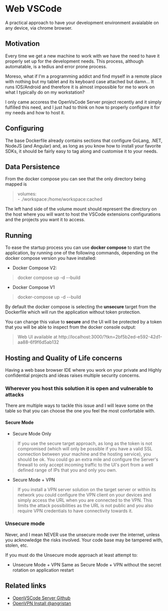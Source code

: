 # Web VSCode
A practical approach to have your development environment avaialable on any device, via chrome browser.

## Motivation
Every time we get a new machine to work with we have the need to have it properly set up for the development needs. This process, although automatable, is a tedius and error prone process.

Moreso, what if I'm a programming addict and find myself in a remote place with nothing but my tablet and its keyboard case attached but damn... It runs IOS/Android and therefore it is almost impossible for me to work on what I typically do on my workstation?

I only came accoress the OpenVsCode Server project recently and it simply fulfilled this need, and I just had to think on how to properly configure it for my needs and how to host it.

## Configuring
The base Dockerfile already contains sections that configure GoLang, .NET, NodeJS (and Angular) and, as long as you know how to install your favorite SDKs, it should be fairly easy to tag along and customise it to your needs.

## Data Persistence
From the docker compose you can see that the only directory being mapped is
>  volumes:  
        - ./workspace:/home/workspace:cached

The left hand side of the volume mount should represent the directory on the host where you will want to host the VSCode extensions configurations and the projects you want it to access.

## Running
To ease the startup process you can use **docker compose** to start the application, by running one of the following commands, depending on the docker compose version you have installed:

* Docker Compose V2:
> docker compose up -d --build

* Docker Compose V1
> docker-compose up -d --build

By default the docker compose is selecting the **unsecure** target from the Dockerfile which will run the application without token protection.

You can change this value to **secure** and the UI will be protected by a token that you will be able to inspect from the docker console output:
> Web UI available at http://localhost:3000/?tkn=2bf5b2ed-e592-42d1-aa88-6f9f6d5ab132


## Hosting and Quality of Life concerns
Having a web base browser IDE where you work on your private and Highly confidential projects and ideas raises multiple security concerns.

### Wherever you host this solution it is open and vulnerable to attacks
There are multiple ways to tackle this issue and I will leave some on the table so that you can choose the one you feel the most confortable with.

#### Secure Mode

* Secure Mode Only  
> If you use the secure target approach, as long as the token is not compromised (which will only be possible if you have a valid SSL connection between your machine and the hosting service), you should be ok. You could go an extra mile and configure the Server's firewall to only accept incoming traffic to the UI's port from a well defined range of IPs that you and only you own.
* Secure Mode + VPN
> If you install a VPN server solution on the target server or within its network you could configure the VPN client on your devices and simply access the URL when you are connected to the VPN. This limits the attack possibilities as the URL is not public and you also require VPN credentials to have connectivity towards it.

### Unsecure mode
Never, and I mean NEVER use the unsecure mode over the internet, unless you acknowledge the risks involved. Your code base may be tampered with, stolen, etc.

If you must do the Unsecure mode approach at least attempt to:
* Unsecure Mode + VPN
    Same as Secure Mode + VPN without the secret rotation on application restart

## Related links
* [OpenVSCode Server Github](https://github.com/gitpod-io/openvscode-server)
* [OpenVPN Install @angristan](https://github.com/angristan/openvpn-install)